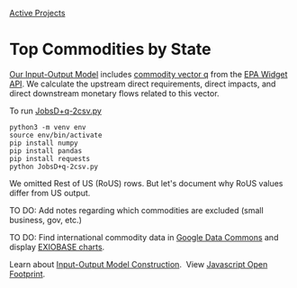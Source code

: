 [Active Projects](../../../projects/)

# Top Commodities by State

[Our Input-Output Model](/io/about/matrix/) includes [commodity vector q](https://smmtool.app.cloud.gov/api/USEEIOv2.0.1-411/matrix/q) from the [EPA Widget API](/io/charts/).
We calculate the upstream direct requirements, direct impacts, and direct downstream monetary flows related to this vector.

To run [JobsD+q-2csv.py](https://github.com/ModelEarth/data-pipeline/tree/main/research/economy)

	python3 -m venv env
	source env/bin/activate
	pip install numpy
	pip install pandas
	pip install requests
	python JobsD+q-2csv.py



We omitted Rest of US (RoUS) rows.
But let's document why RoUS values differ from US output.

TO DO: Add notes regarding which commodities are excluded (small business, gov, etc.)

TO DO: Find international commodity data in [Google Data Commons](https://docs.datacommons.org/api/) and display [EXIOBASE charts](https://exiobase.eu).

Learn about [Input-Output Model Construction](/io/about/matrix/). &nbsp;View [Javascript Open Footprint](/useeio.js/footprint/).